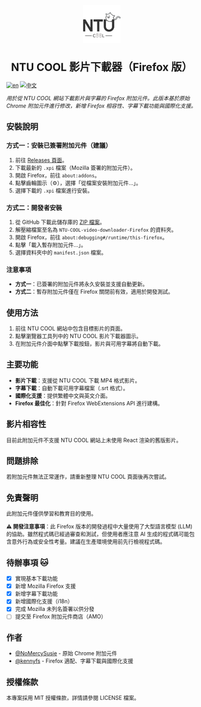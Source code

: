 <p align="center">
  <img src="/icons/icon128.png" width="100" height="100"/>
</p>

<h1 align="center">NTU COOL 影片下載器（Firefox 版）</h1>

[![en](https://img.shields.io/badge/lang-en-red)](https://github.com/willychen0146/NTU-COOL-video-downloader/blob/main/README.md)
[![中文](https://img.shields.io/badge/lang-中文-green.svg)](https://github.com/willychen0146/NTU-COOL-video-downloader/blob/main/README.zh-TW.md)

*用於從 NTU COOL 網站下載影片與字幕的 Firefox 附加元件。此版本基於原始 Chrome 附加元件進行修改，新增 Firefox 相容性、字幕下載功能與國際化支援。*

## 安裝說明

### 方式一：安裝已簽署附加元件（建議）

1. 前往 [Releases 頁面](https://github.com/kennyfs/NTU-COOL-video-downloader-Firefox/releases)。
2. 下載最新的 `.xpi` 檔案（Mozilla 簽署的附加元件）。
3. 開啟 Firefox，前往 `about:addons`。
4. 點擊齒輪圖示（⚙️），選擇「從檔案安裝附加元件...」。
5. 選擇下載的 `.xpi` 檔案進行安裝。

### 方式二：開發者安裝

1. 從 GitHub 下載此儲存庫的 [ZIP 檔案](https://github.com/kennyfs/NTU-COOL-video-downloader-Firefox.git)。
2. 解壓縮檔案至名為 `NTU-COOL-video-downloader-Firefox` 的資料夾。
3. 開啟 Firefox，前往 `about:debugging#/runtime/this-firefox`。
4. 點擊「載入暫存附加元件...」。
5. 選擇資料夾中的 `manifest.json` 檔案。

### 注意事項

- **方式一**：已簽署的附加元件將永久安裝並支援自動更新。
- **方式二**：暫存附加元件僅在 Firefox 關閉前有效，適用於開發測試。

## 使用方法

1. 前往 NTU COOL 網站中包含目標影片的頁面。
2. 點擊瀏覽器工具列中的 NTU COOL 影片下載器圖示。
3. 在附加元件介面中點擊下載按鈕，影片與可用字幕將自動下載。

## 主要功能

- **影片下載**：支援從 NTU COOL 下載 MP4 格式影片。
- **字幕下載**：自動下載可用字幕檔案（.srt 格式）。
- **國際化支援**：提供繁體中文與英文介面。
- **Firefox 最佳化**：針對 Firefox WebExtensions API 進行建構。

## 影片相容性

目前此附加元件不支援 NTU COOL 網站上未使用 React 渲染的舊版影片。

## 問題排除

若附加元件無法正常運作，請重新整理 NTU COOL 頁面後再次嘗試。

## 免責聲明

此附加元件僅供學習和教育目的使用。

**⚠️ 開發注意事項**：此 Firefox 版本的開發過程中大量使用了大型語言模型 (LLM) 的協助。雖然程式碼已經過審查和測試，但使用者應注意 AI 生成的程式碼可能包含意外行為或安全性考量。建議在生產環境使用前先行檢視程式碼。

## 待辦事項 🐱

- [x] 實現基本下載功能
- [x] 新增 Mozilla Firefox 支援
- [x] 新增字幕下載功能
- [x] 新增國際化支援（i18n）
- [x] 完成 Mozilla 未列名簽署以供分發
- [ ] 提交至 Firefox 附加元件商店（AMO）

## 作者

- [@NoMercySusie](https://github.com/willychen0146) - 原始 Chrome 附加元件
- [@kennyfs](https://github.com/kennyfs) - Firefox 適配、字幕下載與國際化支援

## 授權條款

本專案採用 MIT 授權條款，詳情請參閱 LICENSE 檔案。
